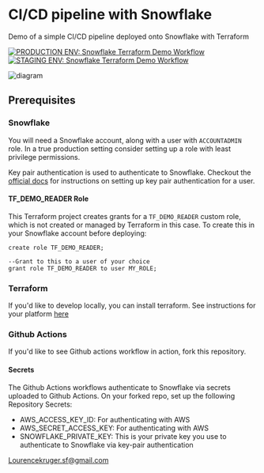 # CI/CD pipeline with Snowflake
Demo of a simple CI/CD pipeline deployed onto Snowflake with Terraform

[![PRODUCTION ENV: Snowflake Terraform Demo Workflow](https://github.com/sfc-gh-sekim/cicd-snowflake-with-terraform-demo/actions/workflows/snowflake-terraform-demo-prod.yml/badge.svg)](https://github.com/sfc-gh-sekim/cicd-snowflake-with-terraform-demo/actions/workflows/snowflake-terraform-demo-prod.yml)
[![STAGING ENV: Snowflake Terraform Demo Workflow](https://github.com/sfc-gh-sekim/cicd-snowflake-with-terraform-demo/actions/workflows/snowflake-terraform-demo-staging.yml/badge.svg)](https://github.com/sfc-gh-sekim/cicd-snowflake-with-terraform-demo/actions/workflows/snowflake-terraform-demo-staging.yml)

![diagram](./docs/cicd_flow_diagram.png)

## Prerequisites 

### Snowflake

You will need a Snowflake account, along with a user with `ACCOUNTADMIN` role. In a true production setting consider setting up a role with least privilege permissions.

Key pair authentication is used to authenticate to Snowflake. Checkout the [official docs](https://docs.snowflake.com/en/user-guide/key-pair-auth#configuring-key-pair-authentication) for instructions on setting up key pair authentication for a user.

#### TF_DEMO_READER Role

This Terraform project creates grants for a `TF_DEMO_READER` custom role, which is not created or managed by Terraform in this case. To create this in your Snowflake account before deploying:

```
create role TF_DEMO_READER;

--Grant to this to a user of your choice
grant role TF_DEMO_READER to user MY_ROLE;
```

### Terraform

If you'd like to develop locally, you can install terraform. See instructions for your platform [here](https://developer.hashicorp.com/terraform/tutorials/aws-get-started/install-cli)


### Github Actions

If you'd like to see Github actions workflow in action, fork this repository.

#### Secrets

The Github Actions workflows authenticate to Snowflake via secrets uploaded to Github Actions. On your forked repo, set up the following Repository Secrets:

- AWS_ACCESS_KEY_ID: For authenticating with AWS
- AWS_SECRET_ACCESS_KEY: For authenticating with AWS
- SNOWFLAKE_PRIVATE_KEY: This is your private key you use to authenticate to Snowflake via key-pair authentication



Lourencekruger.sf@gmail.com

